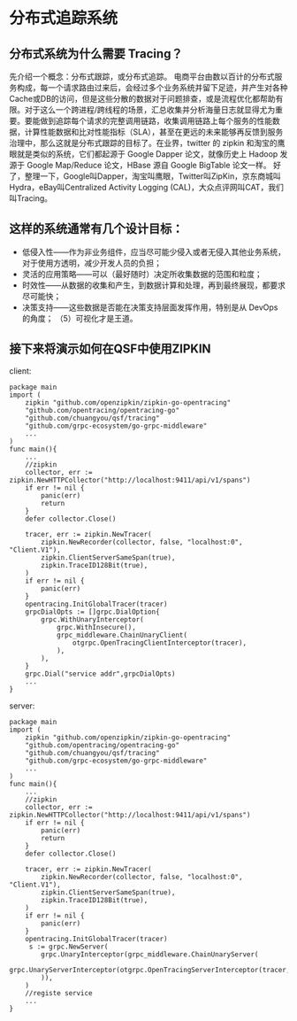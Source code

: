 ﻿# 分布式追踪系统

分布式系统为什么需要 Tracing？
-------------------

  先介绍一个概念：分布式跟踪，或分布式追踪。
  电商平台由数以百计的分布式服务构成，每一个请求路由过来后，会经过多个业务系统并留下足迹，并产生对各种Cache或DB的访问，但是这些分散的数据对于问题排查，或是流程优化都帮助有限。对于这么一个跨进程/跨线程的场景，汇总收集并分析海量日志就显得尤为重要。要能做到追踪每个请求的完整调用链路，收集调用链路上每个服务的性能数据，计算性能数据和比对性能指标（SLA），甚至在更远的未来能够再反馈到服务治理中，那么这就是分布式跟踪的目标了。在业界，twitter 的 zipkin 和淘宝的鹰眼就是类似的系统，它们都起源于 Google Dapper 论文，就像历史上 Hadoop 发源于 Google Map/Reduce 论文，HBase 源自 Google BigTable 论文一样。
  好了，整理一下，Google叫Dapper，淘宝叫鹰眼，Twitter叫ZipKin，京东商城叫Hydra，eBay叫Centralized Activity Logging (CAL)，大众点评网叫CAT，我们叫Tracing。

这样的系统通常有几个设计目标：
---------------

 - 低侵入性——作为非业务组件，应当尽可能少侵入或者无侵入其他业务系统，对于使用方透明，减少开发人员的负担；
 - 灵活的应用策略——可以（最好随时）决定所收集数据的范围和粒度；
 - 时效性——从数据的收集和产生，到数据计算和处理，再到最终展现，都要求尽可能快；
 - 决策支持——这些数据是否能在决策支持层面发挥作用，特别是从 DevOps 的角度； （5）可视化才是王道。

接下来将演示如何在QSF中使用ZIPKIN
---------------------
client:

    package main
    import (
        zipkin "github.com/openzipkin/zipkin-go-opentracing"
        "github.com/opentracing/opentracing-go"
        "github.com/chuangyou/qsf/tracing"
    	"github.com/grpc-ecosystem/go-grpc-middleware"
    	...
    )
    func main(){
        ...
    	//zipkin
    	collector, err := zipkin.NewHTTPCollector("http://localhost:9411/api/v1/spans")
    	if err != nil {
    		panic(err)
    		return
    	}
    	defer collector.Close()
    
    	tracer, err := zipkin.NewTracer(
    		zipkin.NewRecorder(collector, false, "localhost:0", "Client.V1"),
    		zipkin.ClientServerSameSpan(true),
    		zipkin.TraceID128Bit(true),
    	)
    	if err != nil {
    		panic(err)
    	}
    	opentracing.InitGlobalTracer(tracer)
    	grpcDialOpts := []grpc.DialOption{
        	grpc.WithUnaryInterceptor(
        		grpc.WithInsecure(),
        		grpc_middleware.ChainUnaryClient(
        			otgrpc.OpenTracingClientInterceptor(tracer),
        		),
        	),
        }
        grpc.Dial("service addr",grpcDialOpts)
        ...
    }

server:

    package main
    import (
        zipkin "github.com/openzipkin/zipkin-go-opentracing"
        "github.com/opentracing/opentracing-go"
        "github.com/chuangyou/qsf/tracing"
    	"github.com/grpc-ecosystem/go-grpc-middleware"
    	...
    )
    func main(){
        ...
    	//zipkin
    	collector, err := zipkin.NewHTTPCollector("http://localhost:9411/api/v1/spans")
    	if err != nil {
    		panic(err)
    		return
    	}
    	defer collector.Close()
    
    	tracer, err := zipkin.NewTracer(
    		zipkin.NewRecorder(collector, false, "localhost:0", "Client.V1"),
    		zipkin.ClientServerSameSpan(true),
    		zipkin.TraceID128Bit(true),
    	)
    	if err != nil {
    		panic(err)
    	}
    	opentracing.InitGlobalTracer(tracer)
         s := grpc.NewServer(
            grpc.UnaryInterceptor(grpc_middleware.ChainUnaryServer(
    			grpc.UnaryServerInterceptor(otgrpc.OpenTracingServerInterceptor(tracer,otgrpc.LogPayloads())),
    		)),
        )
        //registe service
        ...
    }



